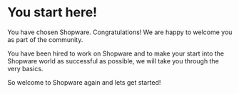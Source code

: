 # You start here!

You have chosen Shopware.  Congratulations! We are happy to welcome you as part of the community.

You have been hired to work on Shopware and to make your start into the Shopware world as successful as possible, we will take you through the very basics. 

So welcome to Shopware again and lets get started!
